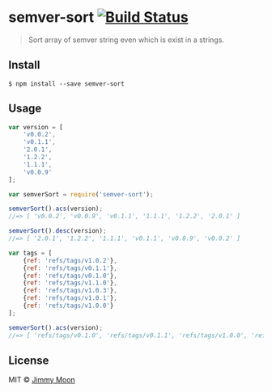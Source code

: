 # semver-sort [![Build Status](https://travis-ci.org/ragingwind/semver-sort.svg?branch=master)](https://travis-ci.org/ragingwind/semver-sort)

> Sort array of semver string even which is exist in a strings.


## Install

```
$ npm install --save semver-sort
```

## Usage

```js
var version = [
	'v0.0.2',
	'v0.1.1',
	'2.0.1',
	'1.2.2',
	'1.1.1',
	'v0.0.9'
];

var semverSort = require('semver-sort');

semverSort().acs(version);
//=> [ 'v0.0.2', 'v0.0.9', 'v0.1.1', '1.1.1', '1.2.2', '2.0.1' ]

semverSort().desc(version);
//=> [ '2.0.1', '1.2.2', '1.1.1', 'v0.1.1', 'v0.0.9', 'v0.0.2' ]

var tags = [
	{ref: 'refs/tags/v1.0.2'},
	{ref: 'refs/tags/v0.1.1'},
	{ref: 'refs/tags/v0.1.0'},
	{ref: 'refs/tags/v1.1.0'},
	{ref: 'refs/tags/v1.0.3'},
	{ref: 'refs/tags/v1.0.1'},
	{ref: 'refs/tags/v1.0.0'}
];

semverSort().acs(version);
//=> [ 'refs/tags/v0.1.0', 'refs/tags/v0.1.1', 'refs/tags/v1.0.0', 'refs/tags/v1.0.1', 'refs/tags/v1.0.2', 'refs/tags/v1.0.3', 'refs/tags/v1.1.0' ]
```

## License

MIT © [Jimmy Moon](http://ragingwind.me)
